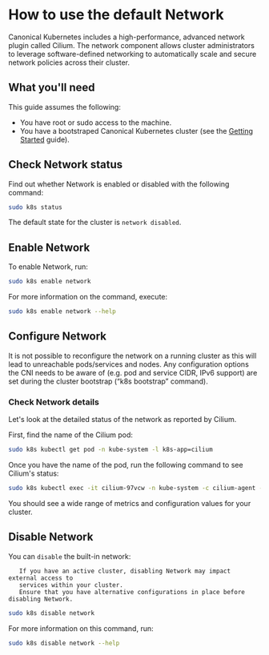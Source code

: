 # How to use the default Network

Canonical Kubernetes includes a high-performance, advanced network plugin
called Cilium. The network component allows cluster administrators to leverage
software-defined networking to automatically scale and secure network policies
across their cluster.

## What you'll need

This guide assumes the following:

- You have root or sudo access to the machine.
- You have a bootstraped Canonical Kubernetes cluster (see the [Getting
  Started][getting-started-guide] guide).

## Check Network status

Find out whether Network is enabled or disabled with the following command:

```bash
sudo k8s status
```

The default state for the cluster is `network disabled`.

## Enable Network

To enable Network, run:

```bash
sudo k8s enable network
```

For more information on the command, execute:

```bash
sudo k8s enable network --help
```

## Configure Network

It is not possible to reconfigure the network on a running cluster as this will
lead to unreachable pods/services and nodes. Any configuration options the CNI
needs to be aware of (e.g. pod and service CIDR, IPv6 support) are set during
the cluster bootstrap (“k8s bootstrap” command).

### Check Network details

Let's look at the detailed status of the network as reported by Cilium.

First, find the name of the Cilium pod:

```sh
sudo k8s kubectl get pod -n kube-system -l k8s-app=cilium
```

Once you have the name of the pod, run the following command to see Cilium's
status:

```sh
sudo k8s kubectl exec -it cilium-97vcw -n kube-system -c cilium-agent -- cilium status
```

You should see a wide range of metrics and configuration values for your cluster.

## Disable Network

You can `disable` the built-in network:

``` {warning}
   If you have an active cluster, disabling Network may impact external access to
   services within your cluster.
   Ensure that you have alternative configurations in place before disabling Network.
```

```bash
sudo k8s disable network
```

For more information on this command, run:

```bash
sudo k8s disable network --help
```

<!-- LINKS -->

[getting-started-guide]: ../../../tutorial/getting-started
